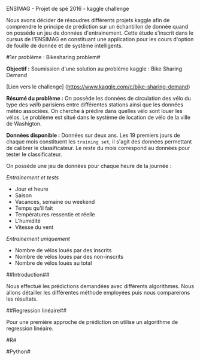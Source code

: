 ENSIMAG - Projet de spé 2016 - kaggle challenge

Nous avons décider de résoudres différents projets kaggle afin de comprendre le principe de prédiction sur un échantillon de donnée quand on possède un jeu de données d'entrainement. Cette étude s'inscrit dans le cursus de l'ENSIMAG en constituant une application pour les cours d'option de fouille de donnée et de système intelligents.

#1er problème : Bikesharing problem#

**Objectif :** Soumission d'une solution au problème kaggle : Bike Sharing Demand

[Lien vers le challenge] (https://www.kaggle.com/c/bike-sharing-demand)

**Résumé du problème :** On possède les données de circulation des vélo du type des *velib* parisiens entre différentes stations ainsi que les données météo associées. On cherche à prédire dans quelles vélo sont louer les vélos. Le problème est situé dans le système de location de vélo de la ville de Washigton.

**Données disponible :** Données sur deux ans. Les 19 premiers jours de chaque mois constituent les `training set`, il s'agit des données permettant de calibrer le classificateur. Le reste du mois correspond au données pour tester le classificateur.

On possède une jeu de données pour chaque heure de la journée  :

*Entrainement et tests*

* Jour et heure
* Saison
* Vacances, semaine ou weekend
* Temps qu'il fait
* Températures ressentie et réelle
* L'humidité
* Vitesse du vent

*Entrainement uniquement*

* Nombre de vélos loués par des inscrits
* Nombre de vélos loués par des non-inscrits
* Nombre de vélos loués au total




##Introduction##

Nous effectué les prédictions demandées avec différents algorithmes. Nous allons détailler les différentes méthode employées puis nous comparerons les résultats.

##Regression linéaire##

Pour une première approche de prédiction on utilise un algorithme de regression linéaire.

#R#

#Python#



